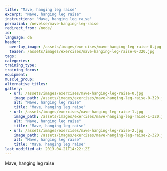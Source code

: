 ```yaml
---
title: "Mave, hanging leg raise"
excerpt: "Mave, hanging leg raise"
instructions: "Mave, hanging leg raise"
permalink: /oevelse/mave-hanging-leg-raise
redirect_from: /node/
id: 
language: da
header:
  overlay_image: /assets/images/exercises/mave-hanging-leg-raise-0.jpg
  teaser: /assets/images/exercises/mave-hanging-leg-raise-0-320.jpg
tags:
categories:
training_type: 
training_focus: 
equipment:
muscle_group:
alternative_titles:
gallery:
  - url: /assets/images/exercises/mave-hanging-leg-raise-0.jpg
    image_path: /assets/images/exercises/mave-hanging-leg-raise-0-320.jpg
    alt: "Mave, hanging leg raise"
    title: "Mave, hanging leg raise"
  - url: /assets/images/exercises/mave-hanging-leg-raise-1.jpg
    image_path: /assets/images/exercises/mave-hanging-leg-raise-1-320.jpg
    alt: "Mave, hanging leg raise"
    title: "Mave, hanging leg raise"
  - url: /assets/images/exercises/mave-hanging-leg-raise-2.jpg
    image_path: /assets/images/exercises/mave-hanging-leg-raise-2-320.jpg
    alt: "Mave, hanging leg raise"
    title: "Mave, hanging leg raise"
last_modified_at: 2013-04-21T14:22:12Z
---
```


Mave, hanging leg raise
